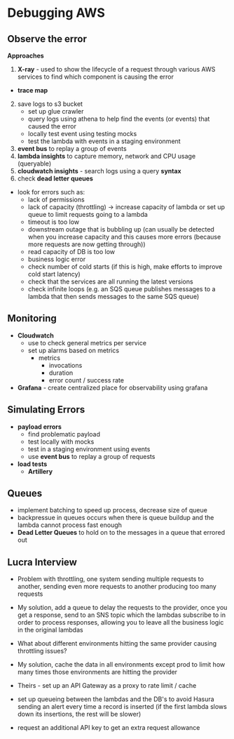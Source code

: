 # Debugging AWS

## Observe the error
**Approaches**
1. **X-ray** - used to show the lifecycle of a request through various AWS services to find which component is causing the error
  - **trace map**
2. save logs to s3 bucket
   - set up glue crawler
   - query logs using athena to help find the events (or events) that caused the error
   - locally test event using testing mocks
   - test the lambda with events in a staging environment
3. **event bus** to replay a group of events
4. **lambda insights** to capture memory, network and CPU usage (queryable)
5. **cloudwatch insights** - search logs using a query **syntax**
6. check **dead letter queues**

- look for errors such as:
  - lack of permissions
  - lack of capacity (throttling) -> increase capacity of lambda or set up queue to limit requests going to a lambda
  - timeout is too low
  - downstream outage that is bubbling up (can usually be detected when you increase capacity and this causes more errors (because more requests are now getting through))
  - read capacity of DB is too low
  - business logic error
  - check number of cold starts (if this is high, make efforts to improve cold start latency)
  - check that the services are all running the latest versions
  - check infinite loops (e.g. an SQS queue publishes messages to a lambda that then sends messages to the same SQS queue)

## Monitoring
- **Cloudwatch**
  - use to check general metrics per service
  - set up alarms based on metrics
    - metrics
      - invocations
      - duration
      - error count / success rate
- **Grafana** - create centralized place for observability using grafana

## Simulating Errors
- **payload errors**
  - find problematic payload
  - test locally with mocks
  - test in a staging environment using events
  - use **event bus** to replay a group of requests
- **load tests**
  - **Artillery**

## Queues
- implement batching to speed up process, decrease size of queue
- backpressue in queues occurs when there is queue buildup and the lambda cannot process fast enough
- **Dead Letter Queues** to hold on to the messages in a queue that errored out


## Lucra Interview
- Problem with throttling, one system sending multiple requests to another, sending even more requests to another producing too many requests
- My solution, add a queue to delay the requests to the provider, once you get a response, send to an SNS topic which the lambdas subscribe to in order to process responses, allowing you to leave all the business logic in the original lambdas
- What about different environments hitting the same provider causing throttling issues?
- My solution, cache the data in all environments except prod to limit how many times those environments are hitting the provider

- Theirs - set up an API Gateway as a proxy to rate limit / cache
- set up queueing between the lambdas and the DB's to avoid Hasura sending an alert every time a record is inserted (if the first lambda slows down its insertions, the rest will be slower)
- request an additional API key to get an extra request allowance 
